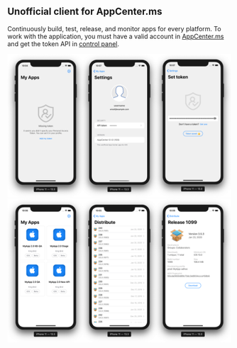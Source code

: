 ## Unofficial client for AppCenter.ms

Continuously build, test, release, and monitor apps for every platform. To work with the application, you must have a valid account in [AppCenter.ms](https://appcenter.ms/) and get the token API in [control panel](https://appcenter.ms/settings/apitokens).

![Screen_1](web/Screen_1.png)
![Screen_2](web/Screen_2.png)


